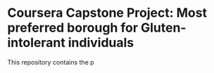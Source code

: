 # Coursera Capstone Project: Most preferred borough for Gluten-intolerant individuals
This repository contains the p

